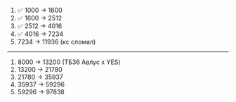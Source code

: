 1. ✅ 1000 ->  1600
2. ✅ 1600 -> 2512
3. ✅ 2512 -> 4016
4. ✅ 4016 -> 7234
5. 7234 -> 11936 (кс сломал)

---
1. 8000 ->  13200 (ТБ36 Авлус х YES)
2. 13200 -> 21780
3. 21780 -> 35937
4. 35937 -> 59296
5. 59296 -> 97838